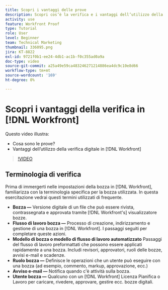 ```yaml
---
title: Scopri i vantaggi delle prove
description: Scopri cos’è la verifica e i vantaggi dell’utilizzo della verifica digitale in [!DNL  Workfront].
activity: use
feature: Workfront Proof
type: Tutorial
role: User
level: Beginner
team: Technical Marketing
thumbnail: 336095.png
jira: KT-8822
exl-id: 9721f0b1-ee24-4db1-ac1b-f0c355ad0a9a
doc-type: video
source-git-commit: a25a49e59ca483246271214886ea4dc9c10e8d66
workflow-type: tm+mt
source-wordcount: '169'
ht-degree: 0%

---
```


# Scopri i vantaggi della verifica in [!DNL Workfront]

Questo video illustra:

* Cosa sono le prove?
* Vantaggi dell’utilizzo della verifica digitale in [!DNL Workfront]

>[!VIDEO](https://video.tv.adobe.com/v/336095/?quality=12&learn=on)

## Terminologia di verifica

Prima di immergerti nelle impostazioni della bozza in [!DNL  Workfront], familiarizza con la terminologia specifica per la bozza utilizzata. In questa esercitazione vedrai questi termini utilizzati di frequente.

* **Bozza —** Versione digitale di un file che può essere rivista, contrassegnata e approvata tramite [!DNL Workfront's] visualizzatore bozze.
* **Flusso di lavoro bozza —** Processo di creazione, indirizzamento e gestione di una bozza in [!DNL Workfront]. I passaggi seguiti per completare queste azioni.
* **Modello di bozza o modello di flusso di lavoro automatizzato** Passaggi del flusso di lavoro preformattati che possono essere applicati rapidamente a una bozza. Includi revisori, approvatori, ruoli delle bozze, avvisi e-mail e scadenze.
* **Ruolo bozza —** Definisce le operazioni che un utente può eseguire con una bozza (ad esempio, commento, markup, approvazione, ecc.)
* **Avviso e-mail —** Notifica quando c&#39;è attività sulla bozza.
* **Utente bozza —** Qualcuno con un [!DNL Workfront] Licenza Pianifica o Lavoro per caricare, rivedere, approvare, gestire ecc. bozze digitali.

